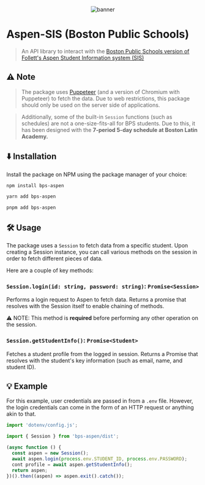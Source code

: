 <div align="center">
  <p style=""><img src="https://imagetolink.com/ib/ix2BWTFVBk.png" alt="banner" border="0"></p>
</div>

# Aspen-SIS (Boston Public Schools)
> An API library to interact with the [Boston Public Schools version of Follett's Aspen Student Information system (SIS)](https://sis.mybps.org/aspen/)

## ⚠️ Note
> The package uses [Puppeteer](https://github.com/puppeteer/puppeteer/tree/main) (and a version of Chromium with Puppeteer) to fetch the data. Due to web restrictions, this package should only be used on the server side of applications.

> Additionally, some of the built-in `Session` functions (such as schedules) are not a one-size-fits-all for BPS students. Due to this, it has been designed with the **7-period 5-day schedule at Boston Latin Academy.**

## ⬇️ Installation
Install the package on NPM using the package manager of your choice:
```bash
npm install bps-aspen
```
```bash
yarn add bps-aspen
```
```bash
pnpm add bps-aspen
```

## 🛠️ Usage
The package uses a `Session` to fetch data from a specific student. Upon creating a Session instance, you can call various methods on the session in order to fetch different pieces of data.

Here are a couple of key methods:
### `Session.login(id: string, password: string)`: `Promise<Session>`
Performs a login request to Aspen to fetch data. Returns a promise that resolves with the Session itself to enable chaining of methods.

⚠️ NOTE: This method is **required** before performing any other operation on the session. 
### `Session.getStudentInfo()`: `Promise<Student>`

Fetches a student profile from the logged in session. Returns a Promise that resolves with the student's key information (such as email, name, and student ID).

## 💡 Example
For this example, user credentials are passed in from a `.env` file. However, the login credentials can come in the form of an HTTP request or anything akin to that.
```js
import 'dotenv/config.js';

import { Session } from 'bps-aspen/dist';

(async function () {
  const aspen = new Session();
  await aspen.login(process.env.STUDENT_ID, process.env.PASSWORD);
  cont profile = await aspen.getStudentInfo();
  return aspen; 
})().then((aspen) => aspen.exit().catch());
```